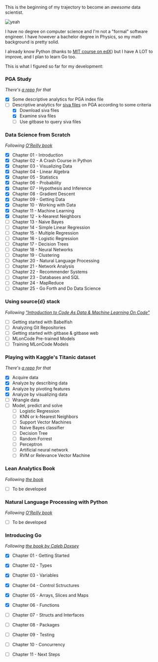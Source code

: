 This is the beginning of my trajectory to become an *_awesome_* data scientist.

![yeah](https://78.media.tumblr.com/1469dd06f88dd0e57bf8b128019f3bac/tumblr_owcy6b44HT1w5ioxwo6_400.gif)

I have no degree on computer science and I'm not a "formal" software engineer.
I have however a bachelor degree in Physics, so my math background is pretty solid.

I already know Python (thanks to [MIT course on edX](https://www.edx.org/course/introduction-to-computer-science-and-programming-using-python)) but I have A LOT to improve, and I plan to learn Go too.

This is what I figured so far for my development:

### PGA Study

_There's [a repo](https://github.com/gomesfernanda/PGA_study) for that_

- [X] Some descriptive analytics for PGA index file
- [ ] Descriptive analytics for [siva files](https://github.com/src-d/go-siva) on PGA according to some criteria
  - [X] Download siva files
  - [X] Examine siva files
  - [ ] Use gitbase to query siva files

### Data Science from Scratch

_Following [O'Reilly book](http://shop.oreilly.com/product/0636920033400.do)_

- [X] Chapter 01 - Introduction
- [X] Chapter 02 - A Crash Course in Python
- [X] Chapter 03 - Visualizing Data
- [X] Chapter 04 - Linear Algebra
- [X] Chapter 05 - Statistics
- [X] Chapter 06 - Probability
- [X] Chapter 07 - Hypothesis and Inference
- [X] Chapter 08 - Gradient Descent
- [X] Chapter 09 - Getting Data
- [X] Chapter 10 - Working with Data
- [X] Chapter 11 - Machine Learning
- [X] Chapter 12 - k-Nearest Neighbors
- [ ] Chapter 13 - Naive Bayes
- [ ] Chapter 14 - Simple Linear Regression
- [ ] Chapter 15 - Multiple Regression
- [ ] Chapter 16 - Logistic Regression
- [ ] Chapter 17 - Decision Trees
- [ ] Chapter 18 - Neural Networks
- [ ] Chapter 19 - Clustering
- [ ] Chapter 20 - Natural Language Processing
- [ ] Chapter 21 - Network Analysis
- [ ] Chapter 22 - Recommender Systems
- [ ] Chapter 23 - Databases and SQL
- [ ] Chapter 24 - MapReduce
- [ ] Chapter 25 - Go Forth and Do Data Science

### Using source{d} stack

_Following ["Introduction to Code As Data & Machine Learning On Code"](https://docs.sourced.tech/intro/)_

- [ ] Getting started with Babelfish
- [ ] Analyzing Git Repositories
- [ ] Getting started with gitbase & gitbase web
- [ ] MLonCode Pre-trained Models
- [ ] Training MLonCode Models

### Playing with Kaggle's Titanic dataset

_There's [a repo](https://github.com/gomesfernanda/titanic) for that_

- [X] Acquire data
- [X] Analyze by describing data
- [X] Analyze by pivoting features
- [X] Analyze by visualizing data
- [ ] Wrangle data
- [ ] Model, predict and solve
  - [ ] Logistic Regression
  - [ ] KNN or k-Nearest Neighbors
  - [ ] Support Vector Machines
  - [ ] Naive Bayes classifier
  - [ ] Decision Tree
  - [ ] Random Forrest
  - [ ] Perceptron
  - [ ] Artificial neural network
  - [ ] RVM or Relevance Vector Machine

### Lean Analytics Book

_Following [the book](http://shop.oreilly.com/product/0636920026334.do)_

- [ ] To be developed

### Natural Language Processing with Python

_Following [O'Reilly book](http://shop.oreilly.com/product/9780596516499.do)_

- [ ] To be developed

### Introducing Go

_Following [the book by Caleb Doxsey](http://shop.oreilly.com/product/0636920046516.do)_

- [X] Chapter 01 - Getting Started
- [X] Chapter 02 - Types
- [X] Chapter 03 - Variables
- [X] Chapter 04 - Control Sctructures
- [X] Chapter 05 - Arrays, Slices and Maps
- [X] Chapter 06 - Functions
- [ ] Chapter 07 - Structs and Interfaces
- [ ] Chapter 08 - Packages
- [ ] Chapter 09 - Testing
- [ ] Chapter 10 - Concurrency
- [ ] Chapter 11 - Next Steps


